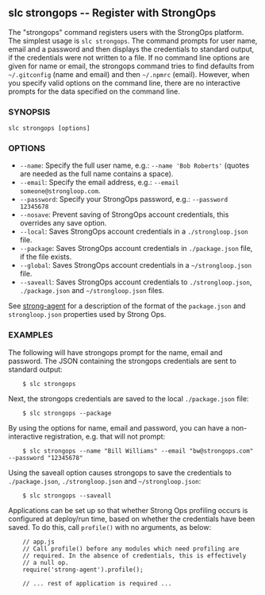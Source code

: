 ## slc strongops -- Register with StrongOps

The "strongops" command registers users with the StrongOps platform. The
simplest usage is `slc strongops`. The command prompts for user name, email and
a password and then displays the credentials to standard output, if the
credentials were not written to a file. If no command line options are given for
name or email, the strongops command tries to find defaults from `~/.gitconfig`
(name and email) and then `~/.npmrc` (email). However, when you specify valid
options on the command line, there are no interactive prompts for the data
specified on the command line.

### SYNOPSIS

    slc strongops [options]

### OPTIONS

* `--name`:
  Specify the full user name, e.g.: `--name 'Bob Roberts'` (quotes are
  needed as the full name contains a space).
* `--email`:
  Specify the email address, e.g.: `--email someone@strongloop.com`.
* `--password`:
  Specify your StrongOps password, e.g.: `--password 12345678`
* `--nosave`:
  Prevent saving of StrongOps account credentials, this overrides any save
  option.
* `--local`:
  Saves StrongOps account credentials in a `./strongloop.json` file.
* `--package`:
  Saves StrongOps account credentials in `./package.json` file, if the file
  exists.
* `--global`:
  Saves StrongOps account credentials in a `~/strongloop.json` file.
* `--saveall`:
  Saves StrongOps account credentials to `./strongloop.json`, `./package.json` and
  `~/strongloop.json` files.

See [strong-agent](http://docs.strongops.com/strong-agent) for a description of
the format of the `package.json` and `strongloop.json` properties used by Strong
Ops.

### EXAMPLES

The following will have strongops prompt for the name, email and password.  The
JSON containing the strongops credentials are sent to standard output:

        $ slc strongops

Next, the strongops credentials are saved to the local `./package.json` file:

        $ slc strongops --package

By using the options for name, email and password, you can have a
non-interactive registration, e.g. that will not prompt:

        $ slc strongops --name "Bill Williams" --email "bw@strongops.com" --password "12345678"

Using the saveall option causes strongops to save the credentials to
`./package.json`, `./strongloop.json` and `~/strongloop.json`:

        $ slc strongops --saveall

Applications can be set up so that whether Strong Ops profiling occurs is
configured at deploy/run time, based on whether the credentials have been
saved. To do this, call `profile()` with no arguments, as below:

        // app.js
        // Call profile() before any modules which need profiling are
        // required. In the absence of credentials, this is effectively
        // a null op.
        require('strong-agent').profile();

        // ... rest of application is required ...
